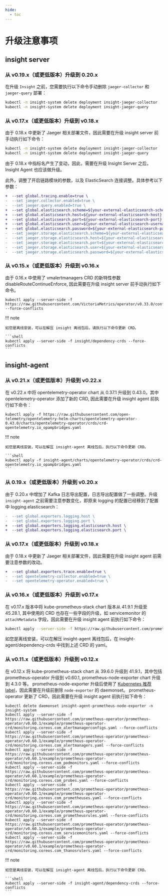 ```yaml
---
hide:
  - toc
---
```


# 升级注意事项

## insight server

### 从 v0.19.x（或更低版本）升级到 0.20.x

在升级 `Insight` 之前，您需要执行以下命令手动删除 `jaeger-collector` 和 `jaeger-query` 部署：

```bash
kubectl -n insight-system delete deployment insight-jaeger-collector
kubectl -n insight-system delete deployment insight-jaeger-query
```

### 从 v0.17.x（或更低版本）升级到 v0.18.x

由于 0.18.x 中更新了 Jaeger 相关部署文件，因此需要在升级 insight server 前手动执行如下命令：

```bash
kubectl -n insight-system delete deployment insight-jaeger-collector
kubectl -n insight-system delete deployment insight-jaeger-query
```

由于 0.18.x 中指标名产生了变动，因此，需要在升级 Insight Server 之后，Insight Agent 也应该做升级。

此外，调整了开启链路模块的参数，以及 ElasticSearch 连接调整。具体参考以下参数：

```diff
+  --set global.tracing.enable=true \
-  --set jaeger.collector.enabled=true \
-  --set jaeger.query.enabled=true \
+  --set global.elasticsearch.scheme=${your-external-elasticsearch-scheme} \
+  --set global.elasticsearch.host=${your-external-elasticsearch-host} \
+  --set global.elasticsearch.port=${your-external-elasticsearch-port} \
+  --set global.elasticsearch.user=${your-external-elasticsearch-username} \
+  --set global.elasticsearch.password=${your-external-elasticsearch-password} \
-  --set jaeger.storage.elasticsearch.scheme=${your-external-elasticsearch-scheme} \
-  --set jaeger.storage.elasticsearch.host=${your-external-elasticsearch-host} \
-  --set jaeger.storage.elasticsearch.port=${your-external-elasticsearch-port} \
-  --set jaeger.storage.elasticsearch.user=${your-external-elasticsearch-username} \
-  --set jaeger.storage.elasticsearch.password=${your-external-elasticsearch-password} \
```

### 从 v0.15.x（或更低版本）升级到 v0.16.x

由于 0.16.x 中使用了 vmalertmanagers CRD 的新特性参数 disableRouteContinueEnforce, 因此需要在升级 insight server 前手动执行如下命令。

```shell
kubectl apply --server-side -f https://raw.githubusercontent.com/VictoriaMetrics/operator/v0.33.0/config/crd/bases/operator.victoriametrics.com_vmalertmanagers.yaml --force-conflicts
```

!!! note

    如您是离线安装，可以在解压 insight 离线包后，请执行以下命令更新 CRD。
    
    ```shell
    kubectl apply --server-side -f insight/dependency-crds --force-conflicts 
    ```

## insight-agent

### 从 v0.21.x（或更低版本）升级到 v0.22.x

在 v0.22.x 中将 opentelemetry-operator chart 从 0.37.1 升级到 0.43.0。其中 opentelemetry-operator 添加了新的 CRD, 因此需要在升级 insight agent 前执行如下命令：
```shell
kubectl apply -f https://raw.githubusercontent.com/open-telemetry/opentelemetry-helm-charts/opentelemetry-operator-0.43.0/charts/opentelemetry-operator/crds/crd-opentelemetry.io_opampbridges.yaml
```

!!! note

    如您是离线安装，可以在解压 insight-agent 离线包后，执行以下命令更新 CRD。
    
    ```shell
    kubectl apply -f insight-agent/charts/opentelemetry-operator/crds/crd-opentelemetry.io_opampbridges.yaml
    ```

### 从 0.19.x（或更低版本）升级到 v0.20.x

由于 0.20.x 中增加了 Kafka 日志导出配置，日志导出配置做了一些调整。升级 `insight-agent` 之前需要注意参数变化，即原来 logging 的配置已经移到了配置中 logging.elasticsearch：

```diff
-  --set global.exporters.logging.host \
-  --set global.exporters.logging.port \
+  --set global.exporters.logging.elasticsearch.host \
+  --set global.exporters.logging.elasticsearch.port \
```

### 从 v0.17.x（或更低版本）升级到 v0.18.x

由于 0.18.x 中更新了 Jaeger 相关部署文件，因此需要在升级 insight agent 前需要注意参数的改动。

```diff
+  --set global.exporters.trace.enable=true \
-  --set opentelemetry-collector.enabled=true \
-  --set opentelemetry-operator.enabled=true \
```

### 从 v0.16.x（或更低版本）升级到 v0.17.x

在 v0.17.x 版本中将 kube-prometheus-stack chart 版本从 41.9.1 升级至 45.28.1, 其中使用的 CRD 也存在一些字段的升级，如 servicemonitor 的 `attachMetadata` 字段，因此需要在升级 insight agent 前执行如下命令：

```bash
kubectl apply --server-side -f https://raw.githubusercontent.com/prometheus-operator/prometheus-operator/v0.65.1/example/prometheus-operator-crd/monitoring.coreos.com_servicemonitors.yaml --force-conflicts
```

如您是离线安装，可以在解压 insight-agent 离线包后，在 insight-agent/dependency-crds 中找到上述 CRD 的 yaml。

### 从 v0.11.x（或更低版本）升级到 v0.12.x

在 v0.12.x 将 kube-prometheus-stack chart 从 39.6.0 升级到 41.9.1，其中包括 prometheus-operator 升级到 v0.60.1, prometheus-node-exporter chart 升级到 4.3.0 等。
prometheus-node-exporter 升级后使用了 [Kubernetes 推荐 label](https://kubernetes.io/docs/concepts/overview/working-with-objects/common-labels/)，因此需要在升级前删除 `node-exporter` 的 daemonset。
prometheus-operator 更新了 CRD，因此需要在升级 insight agent 前执行如下命令：

```shell linenums="1"
kubectl delete daemonset insight-agent-prometheus-node-exporter -n insight-system
kubectl apply --server-side -f https://raw.githubusercontent.com/prometheus-operator/prometheus-operator/v0.60.1/example/prometheus-operator-crd/monitoring.coreos.com_alertmanagerconfigs.yaml --force-conflicts
kubectl apply --server-side -f https://raw.githubusercontent.com/prometheus-operator/prometheus-operator/v0.60.1/example/prometheus-operator-crd/monitoring.coreos.com_alertmanagers.yaml --force-conflicts
kubectl apply --server-side -f https://raw.githubusercontent.com/prometheus-operator/prometheus-operator/v0.60.1/example/prometheus-operator-crd/monitoring.coreos.com_podmonitors.yaml --force-conflicts
kubectl apply --server-side -f https://raw.githubusercontent.com/prometheus-operator/prometheus-operator/v0.60.1/example/prometheus-operator-crd/monitoring.coreos.com_probes.yaml --force-conflicts
kubectl apply --server-side -f https://raw.githubusercontent.com/prometheus-operator/prometheus-operator/v0.60.1/example/prometheus-operator-crd/monitoring.coreos.com_prometheuses.yaml --force-conflicts
kubectl apply --server-side -f https://raw.githubusercontent.com/prometheus-operator/prometheus-operator/v0.60.1/example/prometheus-operator-crd/monitoring.coreos.com_prometheusrules.yaml --force-conflicts
kubectl apply --server-side -f https://raw.githubusercontent.com/prometheus-operator/prometheus-operator/v0.60.1/example/prometheus-operator-crd/monitoring.coreos.com_servicemonitors.yaml --force-conflicts
kubectl apply --server-side -f https://raw.githubusercontent.com/prometheus-operator/prometheus-operator/v0.60.1/example/prometheus-operator-crd/monitoring.coreos.com_thanosrulers.yaml --force-conflicts
```

!!! note

    如您是离线安装，可以在解压 insight-agent 离线包后，执行以下命令更新 CRD。
    
    ```shell
    kubectl apply --server-side -f insight-agent/dependency-crds --force-conflicts
    ```
